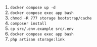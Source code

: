 1. `docker compose up -d`
2. `docker compose exec app bash`
3. `chmod -R 777 storage bootstrap/cache`
4. `composer install`
5. `cp src/.env.example src/.env`
6. `docker compose exec app bash`
7. `php artisan storage:link`

